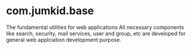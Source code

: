 # com.jumkid.base
The fundamental utilities for web applications
All necessary components like search, security, mail services, user and group, etc are developed for general web applciation development purpose.
